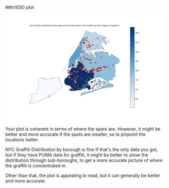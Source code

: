 ##tn1050 plot

![Alt text](tn1050_plot.png)

Your plot is coherent in terms of where the spots are. However, it might be better and more accurate if the spots are smaller, so to pinpoint the locations better.

NYC Graffiti Distribution by borough is fine if that's the only data you got, but if they have PUMA data for graffiti, it might be better to show the distribution through sub-boroughs, to get a more accurate picture of where the graffiti is concentrated in. 

Other than that, the plot is appealing to read, but it can generally be better and more accurate.


